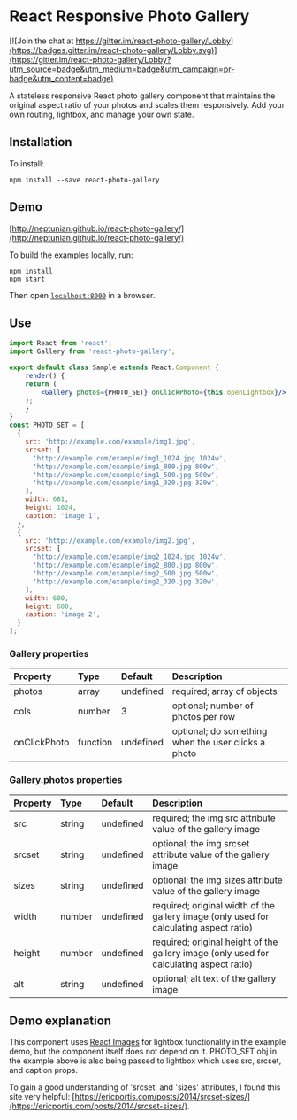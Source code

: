 # React Responsive Photo Gallery

[![Join the chat at https://gitter.im/react-photo-gallery/Lobby](https://badges.gitter.im/react-photo-gallery/Lobby.svg)](https://gitter.im/react-photo-gallery/Lobby?utm_source=badge&utm_medium=badge&utm_campaign=pr-badge&utm_content=badge)

A stateless responsive React photo gallery component that maintains the original aspect ratio of your photos and scales them responsively.
Add your own routing, lightbox, and manage your own state. 

## Installation

To install:

```
npm install --save react-photo-gallery
```

## Demo

[http://neptunian.github.io/react-photo-gallery/](http://neptunian.github.io/react-photo-gallery/)

To build the examples locally, run:

```
npm install
npm start
```

Then open [`localhost:8000`](http://localhost:8000) in a browser.

## Use

```jsx
import React from 'react';
import Gallery from 'react-photo-gallery';

export default class Sample extends React.Component {
    render() {
	return (
	    <Gallery photos={PHOTO_SET} onClickPhoto={this.openLightbox}/>
	);
    }
}
const PHOTO_SET = [
  {
    src: 'http://example.com/example/img1.jpg',
    srcset: [
      'http://example.com/example/img1_1024.jpg 1024w',
      'http://example.com/example/img1_800.jpg 800w',
      'http://example.com/example/img1_500.jpg 500w',
      'http://example.com/example/img1_320.jpg 320w',
    ],
    width: 681,
    height: 1024,
    caption: 'image 1',
  },
  {
    src: 'http://example.com/example/img2.jpg',
    srcset: [
      'http://example.com/example/img2_1024.jpg 1024w',
      'http://example.com/example/img2_800.jpg 800w',
      'http://example.com/example/img2_500.jpg 500w',
      'http://example.com/example/img2_320.jpg 320w',
    ],
    width: 600,
    height: 600,
    caption: 'image 2',
  }
];

```

### Gallery properties

Property        |       Type            |       Default         |       Description
:-----------------------|:--------------|:--------------|:--------------------------------
photos | array  | undefined  | required; array of objects
cols | number  | 3  | optional; number of photos per row
onClickPhoto | function  | undefined  | optional; do something when the user clicks a photo

### Gallery.photos properties

Property        |       Type            |       Default         |       Description
:-----------------------|:--------------|:--------------|:--------------------------------
src     |       string    |       undefined    |       required; the img src attribute value of the gallery image
srcset     |       string    |       undefined    |       optional; the img srcset attribute value of the gallery image
sizes     |       string    |       undefined    |       optional; the img sizes attribute value of the gallery image
width | number  | undefined  | required; original width of the gallery image (only used for calculating aspect ratio)
height  | number  | undefined | required; original height of the gallery image (only used for calculating aspect ratio)
alt  | string  | undefined | optional; alt text of the gallery image

## Demo explanation
This component uses [React Images](https://github.com/jossmac/react-images) for lightbox functionality in the example demo, but the component itself does not depend on it. 
PHOTO_SET obj in the example above is also being passed to lightbox which uses src, srcset, and caption props.

To gain a good understanding of 'srcset' and 'sizes' attributes, I found this site very helpful: [https://ericportis.com/posts/2014/srcset-sizes/](https://ericportis.com/posts/2014/srcset-sizes/).
